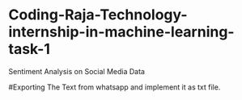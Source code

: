 # Coding-Raja-Technology-internship-in-machine-learning-task-1

Sentiment Analysis on Social Media Data

#Exporting The Text from whatsapp and implement it as txt file.
